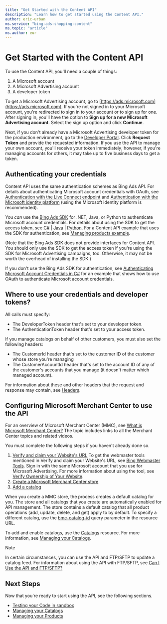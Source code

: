 ```yaml
---
title: "Get Started with the Content API"
description: "Learn how to get started using the Content API."
author: eric-urban
ms.service: "bing-ads-shopping-content"
ms.topic: "article"
ms.author: eur
---
```


# Get Started with the Content API

<a name="credentials"></a>
To use the Content API, you'll need a couple of things:

1. A Microsoft account
1. A Microsoft Advertising account
1. A developer token

To get a Microsoft Advertising account, go to [https://ads.microsoft.com](https://ads.microsoft.com). If you're not signed in to your Microsoft account, you're redirected to sign in to your account or to sign up for one. After signing in, you'll have the option to **Sign up for a new Microsoft Advertising account**. Select the sign up option and click **Continue**.

Next, if you don't already have a Microsoft Advertising developer token for the production environment, go to the [Developer Portal](https://developers.ads.microsoft.com/account). Click **Request Token** and provide the requested information. If you use the API to manage your own account, you'll receive your token immediately; however, if you're managing accounts for others, it may take up to five business days to get a token.

## <a name="authentication"></a> Authenticating your credentials

Content API uses the same authentication schemes as Bing Ads API. For details about authenticating Microsoft account credentials with OAuth, see [Authentication with the Live Connect endpoint](/advertising/guides/authentication-oauth-live-connect) and [Authentication with the Microsoft identity platform](/advertising/guides/authentication-oauth-identity-platform) (using the Microsoft identity platform is recommended). 

You *can* use the [Bing Ads SDK](/advertising/guides/client-libraries) for .NET, Java, or Python to authenticate Microsoft account credentials. For details about using the SDK to get the access token, see [C#](/advertising/guides/get-started-csharp) | [Java](/advertising/guides/get-started-java) | [Python](/advertising/guides/get-started-python). For a Content API example that uses the SDK for authentication, see [Managing products example](code-example-manage-products.md).

(Note that the Bing Ads SDK does not provide interfaces for Content API. You should only use the SDK to get the access token if you're using the SDK for Microsoft Advertising campaigns, too. Otherwise, it may not be worth the overhead of installing the SDK.)

If you don't use the Bing Ads SDK for authentication, see [Authenticating Microsoft Account Credentials in C#](../shopping-content/code-example-authentication-oauth.md) for an example that shows how to use OAuth to authenticate Microsoft account credentials.

## Where to use your credentials and developer tokens?

All calls must specify:

- The DeveloperToken header that's set to your developer token.
- The AuthenticationToken header that's set to your access token.

If you manage catalogs on behalf of other customers, you must also set the following headers:

- The CustomerId header that's set to the customer ID of the customer whose store you're managing
- The CustomerAccountId header that's set to the account ID of any of the customer's accounts that you manage (it doesn't matter which managed account). 

For information about these and other headers that the request and response may contain, see [Headers](../shopping-content/products-resource.md#headers). 

## <a name="configurebmc"></a> Configuring Microsoft Merchant Center to use the API

For an overview of Microsoft Merchant Center (MMC), see [What is Microsoft Merchant Center?](https://help.ads.microsoft.com/#apex/3/en/51083/1) The topic includes links to all the Merchant Center topics and related videos.

You must complete the following steps if you haven't already done so.

1. [Verify and claim your Website's URL](https://help.ads.microsoft.com/#apex/3/en/50888/1)
  To get the webmaster tools mentioned in Verify and claim your Website's URL, see [Bing Webmaster Tools](https://www.bing.com/toolbox/webmaster). Sign in with the same Microsoft account that you use for Microsoft Advertising. For more information about using the tool, see [Verify Ownership of Your Website](https://www.bing.com/webmaster/help/how-to-verify-ownership-of-your-site-afcfefc6). 
2. [Create a Microsoft Merchant Center store](https://help.ads.microsoft.com/#apex/3/en/51085/1)
3. [Add a catalog](https://help.ads.microsoft.com/#apex/3/en/51105/1)

When you create a MMC store, the process creates a default catalog for you. The store and all catalogs that you create are automatically enabled for API management. The store contains a default catalog that all product operations (add, update, delete, and get) apply to by default. To specify a different catalog, use the [bmc-catalog-id](../shopping-content/products-resource.md#bmccatalogid) query parameter in the resource URL. 

To add and enable catalogs, use the [Catalogs](../shopping-content/catalogs-resource.md) resource. For more information, see [Managing your Catalogs](../shopping-content/manage-catalogs.md).

> [!NOTE] 
> In certain circumstances, you can use the API and FTP/SFTP to update a catalog feed. For information about using the API with FTP/SFTP, see [Can I Use the API and FTP/SFTP?](../shopping-content/can-use-api-ftp.md) 


## Next Steps
Now that you're ready to start using the API, see the following sections.

- [Testing your Code in sandbox](../shopping-content/test-code-sandbox.md)
- [Managing your Catalogs](../shopping-content/manage-catalogs.md)
- [Managing your Products](../shopping-content/manage-products.md) 
